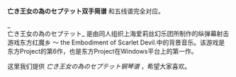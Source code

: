 

**亡き王女の為のセプテット双手简谱** 和五线谱完全对应。

_  
亡き王女の為のセプテット_ 是由同人组织上海爱莉丝幻乐团所制作的纵弹幕射击游戏东方红魔乡 ～ the Embodiment of Scarlet
Devil.中的背景音乐。该游戏是东方Project的第6作，也是东方Project在Windows平台上的第一作。

  
这里我们提供 _亡き王女の為のセプテット钢琴谱_ ，希望大家喜欢。


